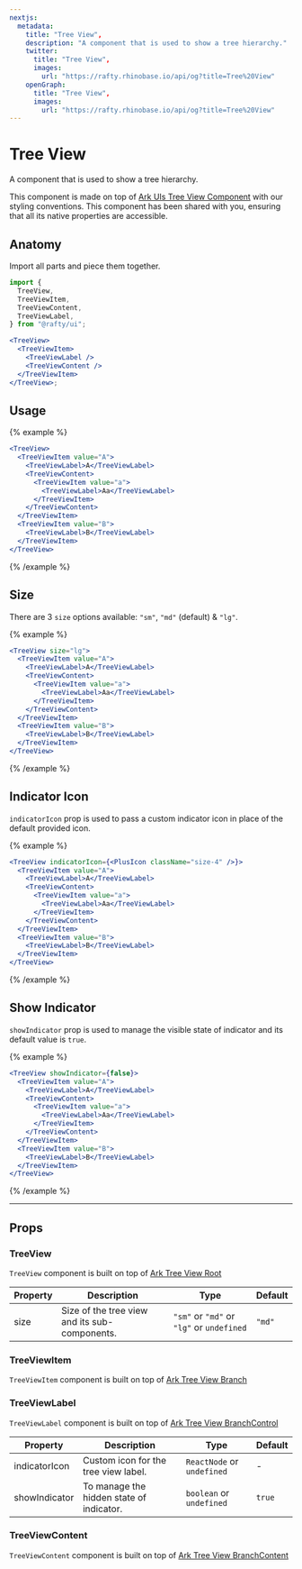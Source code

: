 ```yaml
---
nextjs:
  metadata:
    title: "Tree View",
    description: "A component that is used to show a tree hierarchy."
    twitter: 
      title: "Tree View",
      images:  
        url: "https://rafty.rhinobase.io/api/og?title=Tree%20View" 
    openGraph: 
      title: "Tree View",
      images:  
        url: "https://rafty.rhinobase.io/api/og?title=Tree%20View" 
---
```


# Tree View

A component that is used to show a tree hierarchy.

This component is made on top of [Ark UIs Tree View Component](https://ark-ui.com/react/docs/components/tree-view) with our styling conventions. This component has been shared with you, ensuring that all its native properties are accessible.

## Anatomy

Import all parts and piece them together.

```jsx
import {
  TreeView,
  TreeViewItem,
  TreeViewContent,
  TreeViewLabel,
} from "@rafty/ui";

<TreeView>
  <TreeViewItem>
    <TreeViewLabel />
    <TreeViewContent />
  </TreeViewItem>
</TreeView>;
```

## Usage

{% example %}

```jsx
<TreeView>
  <TreeViewItem value="A">
    <TreeViewLabel>A</TreeViewLabel>
    <TreeViewContent>
      <TreeViewItem value="a">
        <TreeViewLabel>Aa</TreeViewLabel>
      </TreeViewItem>
    </TreeViewContent>
  </TreeViewItem>
  <TreeViewItem value="B">
    <TreeViewLabel>B</TreeViewLabel>
  </TreeViewItem>
</TreeView>
```

{% /example %}

## Size

There are 3 `size` options available: `"sm"`, `"md"` (default) & `"lg"`.

{% example %}

```jsx
<TreeView size="lg">
  <TreeViewItem value="A">
    <TreeViewLabel>A</TreeViewLabel>
    <TreeViewContent>
      <TreeViewItem value="a">
        <TreeViewLabel>Aa</TreeViewLabel>
      </TreeViewItem>
    </TreeViewContent>
  </TreeViewItem>
  <TreeViewItem value="B">
    <TreeViewLabel>B</TreeViewLabel>
  </TreeViewItem>
</TreeView>
```

{% /example %}

## Indicator Icon

`indicatorIcon` prop is used to pass a custom indicator icon in place of the default provided icon.

{% example %}

```jsx
<TreeView indicatorIcon={<PlusIcon className="size-4" />}>
  <TreeViewItem value="A">
    <TreeViewLabel>A</TreeViewLabel>
    <TreeViewContent>
      <TreeViewItem value="a">
        <TreeViewLabel>Aa</TreeViewLabel>
      </TreeViewItem>
    </TreeViewContent>
  </TreeViewItem>
  <TreeViewItem value="B">
    <TreeViewLabel>B</TreeViewLabel>
  </TreeViewItem>
</TreeView>
```

{% /example %}

## Show Indicator

`showIndicator` prop is used to manage the visible state of indicator and its default value is `true`.

{% example %}

```jsx
<TreeView showIndicator={false}>
  <TreeViewItem value="A">
    <TreeViewLabel>A</TreeViewLabel>
    <TreeViewContent>
      <TreeViewItem value="a">
        <TreeViewLabel>Aa</TreeViewLabel>
      </TreeViewItem>
    </TreeViewContent>
  </TreeViewItem>
  <TreeViewItem value="B">
    <TreeViewLabel>B</TreeViewLabel>
  </TreeViewItem>
</TreeView>
```

{% /example %}

---

## Props

### TreeView

`TreeView` component is built on top of [Ark Tree View Root](https://ark-ui.com/react/docs/components/tree-view#api-reference)

| Property | Description                                   | Type                                      | Default |
| -------- | --------------------------------------------- | ----------------------------------------- | ------- |
| size     | Size of the tree view and its sub-components. | `"sm"` or `"md"` or `"lg"` or `undefined` | `"md"`  |

### TreeViewItem

`TreeViewItem` component is built on top of [Ark Tree View Branch](https://ark-ui.com/react/docs/components/tree-view#api-reference)

### TreeViewLabel

`TreeViewLabel` component is built on top of [Ark Tree View BranchControl](https://ark-ui.com/react/docs/components/tree-view#api-reference)

| Property      | Description                              | Type                       | Default |
| ------------- | ---------------------------------------- | -------------------------- | ------- |
| indicatorIcon | Custom icon for the tree view label.     | `ReactNode` or `undefined` | -       |
| showIndicator | To manage the hidden state of indicator. | `boolean` or `undefined`   | `true`  |

### TreeViewContent

`TreeViewContent` component is built on top of [Ark Tree View BranchContent](https://ark-ui.com/react/docs/components/tree-view#api-reference)
